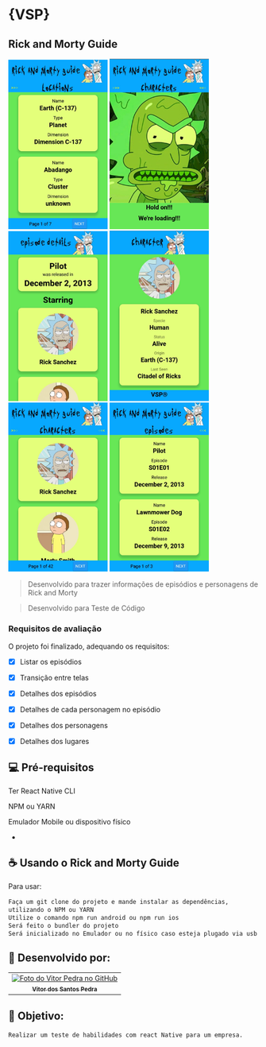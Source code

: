 # {VSP}
## Rick and Morty Guide


<div>
<img src="./screenshot6.png" alt="Imagem descrição personagem" style="width:200px;">
<img src="./screenshot1.png" alt="Imagem tela inicial" style="width:200px;">
<img src="./screenshot2.png" alt="Imagem tela de descrição" style="width:200px;">
<img src="./screenshot3.png" alt="Imagem descrição personagem" style="width:200px;">
<img src="./screenshot4.png" alt="Imagem descrição personagem" style="width:200px;">
<img src="./screenshot5.png" alt="Imagem descrição personagem" style="width:200px;">
</div>



> Desenvolvido para trazer informações de episódios e personagens de Rick and Morty 

> Desenvolvido para Teste de Código


### Requisitos de avaliação

O projeto foi finalizado, adequando os requisitos:

- [x] Listar os episódios
- [x] Transição entre telas
- [x] Detalhes dos episódios
- [x] Detalhes de cada personagem no episódio
- [x] Detalhes dos personagens
- [x] Detalhes dos lugares




## 💻 Pré-requisitos


  Ter React Native CLI
  
  NPM ou YARN
  
  Emulador Mobile ou dispositivo físico
  
 -



## ☕ Usando o Rick and Morty Guide

Para usar:

```
Faça um git clone do projeto e mande instalar as dependências,
utilizando o NPM ou YARN
Utilize o comando npm run android ou npm run ios
Será feito o bundler do projeto
Será inicializado no Emulador ou no físico caso esteja plugado via usb
```




## 🤝 Desenvolvido por:

<table>
  <tr>
    <td align="center">
      <a href="#">
        <img src="https://pt.gravatar.com/avatar/f0a681d3c89a0d7051ad5519d053b9e3" width="100px;" alt="Foto do Vitor Pedra no GitHub"/><br>
        <sub>
          <b>Vitor dos Santos Pedra</b>
        </sub>
      </a>
    </td>
  </tr>
</table>



## 🤝 Objetivo:

```
Realizar um teste de habilidades com react Native para um empresa.
```
